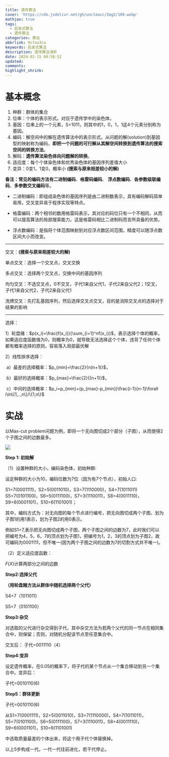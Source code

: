 ```yaml
---
title: 遗传算法
cover: 'https://cdn.jsdelivr.net/gh/uncleacc/Img2/109.webp'
mathjax: true
tags:
  - 启发式算法
  - 遗传算法
categories: 算法
abbrlink: 9cfaa3ca
keywords: 启发式算法
description: 遗传算法浅析
date: 2024-02-15 09:58:52
updated:
comments:
highlight_shrink:
---
```


# 基本概念

1. 种群：群体的集合
2. 位串：个体的表示形式。对应于遗传学中的染色体。
3. 基因：位串上的一个元素，S=1011，则其中的1，0，1，1这4个元素分别称为基因。
4. 编码：解空间中的解在遗传算法中的表示形式。从问题的解(solution)到基因型的映射称为编码，**即把一个问题的可行解从其解空间转换到遗传算法的搜索空间的转换方法**。
5. 解码：**遗传算法染色体向问题解的转换**。
6. 适应度：每个个体染色体和优秀染色体的基因序列差值大小
7. 变异：0变1，1变0，概率小 **(搜索与原来相差较小的解)**



**备注：**常见的编码方法有**二进制编码**、**格雷码编码**、 **浮点数编码**、**各参数级联编码**、**多参数交叉编码**等。

- 二进制编码：即组成染色体的基因序列是由二进制数表示，具有编码解码简单易用，交叉变异易于程序实现等特点。

- 格雷编码：两个相邻的数用格雷码表示，其对应的码位只有一个不相同，从而可以提高算法的局部搜索能力。这是格雷码相比二进制码而言所具备的优势。

- 浮点数编码：是指将个体范围映射到对应浮点数区间范围，精度可以随浮点数区间大小而改变。

---

交叉：**(搜索与原来相差较大的解)**

单点交叉：选择一个交叉点，交叉交换

多点交叉：选择两个交叉点，交换中间的基因序列

均匀交叉：不选交叉点，0不交叉，子代1来自父代1，子代2来自父代2；1交叉，子代1来自父代2，子代2来自父代1

洗牌交叉：先打乱基因序列，然后选择交叉点交叉，目的是消除交叉点的选择对于结果的影响

---

选择：

1）轮盘赌：$p(x_i)=\frac{f(x_i)}{\sum_{i=1}^nf(x_i)}$，表示选择个体的概率，如果适应度函数值为0，则概率为0，就导致无法选择这个个体，违背了任何个体都有概率选择的原则，容易落入局部最优解

2）线性排序选择：

​	a）最差的选择概率：$p_{min}=\frac{2}{n(n+1)}$，

​	b）最好的选择概率：$p_{max}=\frac{2}{(n+1)}$，

​	c）中间的选择概率：$p_i=p_{min}+(p_{max}-p_{min})\frac{i-1}{n-1}\forall i\in\{1,..,n\}/\{1,n\}$

# 实战

以Max-cut problem问题为例，即将一个无向图切成2个部分（子图），从而使得2个子图之间的边数最多。

![](https://pic4.zhimg.com/80/v2-cf6bff4a6302a3411bfb9ea83acea5a7_720w.webp)

**Step 1: 初始解**

（1）设置种群的大小，编码染色体，初始种群:

设定种群的大小为10，编码位数为7位（因为有7个节点），初始人口:

S1=7(0001111)，S2=5(0011010)，S3=7(1110000)，S4=7(1011011)
S5=7(0101100)，S6=5(0111100)，S7=3(1110011)，S8=4(0011110)，S9=6(0001101)，S10=6(1101001)；

其中，编码方式为：对无向图的每个节点进行编号，把无向图切成两个子图，划为子图1的用1表示，划为子图2的用0表示。

例如S1=7,表示把无向图切成两个子图，两个子图之间的边数为7，此时我们可以把编号为4，5，6，7的顶点划为子图1，把编号为1，2，3的顶点划为子图2，故可编码为0001111，但不唯一(因为两个子图之间的边数为7的切割方式并不唯一)。

（2）定义适应度函数：

$F(X)$计算两部分之间的边数



**Step2:选择父代**

**（用轮盘赌方法从群体中随机选择两个父代）**

S4=7（1011011）

S5=7（0101100）



**Step3:杂交**

对选取的父代进行杂交得到子代，其中杂交方法为若两个父代的同一节点在相同集合中，则保留；否则，对随机分配该节点至任意集合中。

交叉后： 子代=0011110（4）



**Step4:变异**

设定遗传概率，在0.05的概率下，将子代的某个节点从一个集合移动到另一个集合中。变异后：

子代=0010110(6)



**Step5：群体更新**

子代=0010110(6)

从S1=7(0001111)，S2=5(0011010)，S3=7(1110000)，S4=7(1011011)，
S5=7(0101100)，S6=5(0111100)，S7=3(1110011)，S8=4(0011110)，S9=6(0001101)，S10=6(1101001)

中选取质量最差的个体出来，将这个用子代个体替换掉。

以上5步构成一代，一代一代往前进化，若干代停止。





